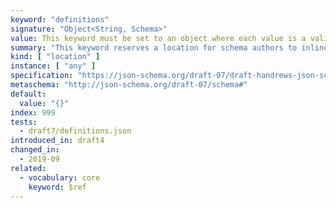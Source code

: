 ```yaml
---
keyword: "definitions"
signature: "Object<String, Schema>"
value: This keyword must be set to an object where each value is a valid JSON Schema
summary: "This keyword reserves a location for schema authors to inline reusable JSON Schemas into a more general schema."
kind: [ "location" ]
instance: [ "any" ]
specification: "https://json-schema.org/draft-07/draft-handrews-json-schema-validation-01#rfc.section.9"
metaschema: "http://json-schema.org/draft-07/schema#"
default:
  value: "{}"
index: 999
tests:
  - draft7/definitions.json
introduced_in: draft4
changed_in:
  - 2019-09
related:
  - vocabulary: core
    keyword: $ref
---
```

